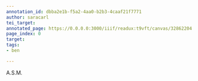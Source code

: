 ```yaml
---
annotation_id: dbba2e1b-f5a2-4aa0-b2b3-4caaf21f7771
author: saracarl
tei_target: 
annotated_page: https://0.0.0.0:3000/iiif/readux:t9vft/canvas/32862204.5243.emory.edu$0
page_index: 0
target: 
tags:
- ben

---
```

<p>A.S.M.</p>